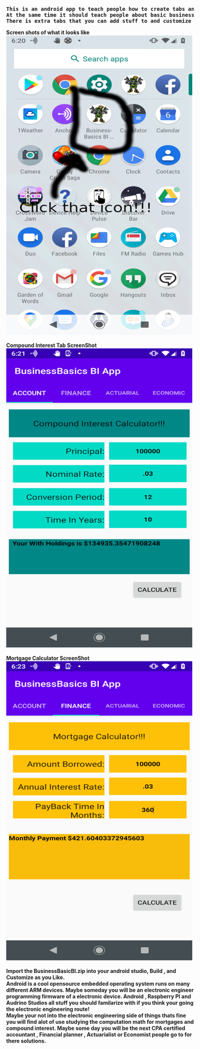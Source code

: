 <b>
<pre>
This is an android app to teach people how to create tabs and fragments for there apps.
At the same time it should teach people about basic business , accounting and finance mathematics.
There is extra tabs that you can add stuff to and customize as you like.
</pre>
</b>

<b>Screen shots of what it looks like </b>
<br>
 <img src="BusinessBICON.png" alt="Business Basic BI" width="500" height="800"> 
<br>
<br>
<b>Compound Interest Tab ScreenShot</b>
<br>
 <img src="CompoundInterest.png" alt="Compound Interest Calculator Pix" width="500" height="800"> 
 <br>
 <br>
 <b>Mortgage Calculator ScreenShot</b>
 <br>
 <img src="MortgageCalc.png" alt="Mortgage Calculator Picture" width="500" height="800"> 
<br>
<br>
<b>
 Import the BusinessBasicBI.zip into your android studio, Build , and Customize as you Like.
 <br>
 Android is a cool opensource embedded operating system runs on many different ARM devices. Maybe someday you will be an electronic engineer programming firmware of a electronic device. Android , Raspberry PI and Audrino Studios all stuff you should familarize with if you think your going the electronic engineering route!
<br>
 Maybe your not into the electronic engineering side of things thats fine you will find alot of use studying the computation math for mortgages and compound interest. Maybe some day you will be the next CPA certified accountant , Financial planner , Actuarialist or Economist people go to for there solutions. </b>

